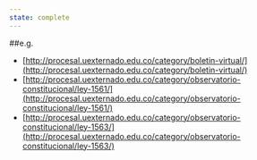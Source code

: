 ```yaml
---
state: complete
---
```

##e.g.
- [http://procesal.uexternado.edu.co/category/boletin-virtual/](http://procesal.uexternado.edu.co/category/boletin-virtual/)
- [http://procesal.uexternado.edu.co/category/observatorio-constitucional/ley-1561/](http://procesal.uexternado.edu.co/category/observatorio-constitucional/ley-1561/)
- [http://procesal.uexternado.edu.co/category/observatorio-constitucional/ley-1563/](http://procesal.uexternado.edu.co/category/observatorio-constitucional/ley-1563/)
